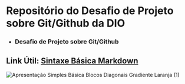 # Repositório do Desafio de Projeto sobre Git/Github da DIO
* ### Desafio de Projeto sobre Git/Github
## Link Útil: [Sintaxe Básica Markdown](https://www.markdownguide.org/basic-syntax/)

![Apresentação Simples Básica Blocos Diagonais Gradiente Laranja (1)](https://user-images.githubusercontent.com/119720253/209826928-c31e79dc-01ac-409e-92cf-93b7f665c28f.jpg)
